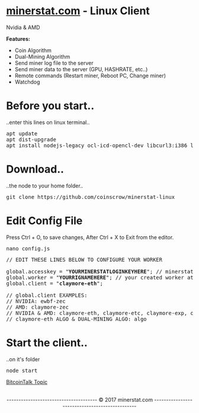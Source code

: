 # <a href="https://minerstat.com" target="_blank">minerstat.com</a> - Linux Client
Nvidia & AMD

<b>Features:</b>
- Coin Algorithm
- Dual-Mining Algorithm
- Send miner log file to the server
- Send miner data to the server (GPU, HASHRATE, etc..)
- Remote commands (Restart miner, Reboot PC, Change miner)
- Watchdog 

# Before you start..
..enter this lines on linux terminal..
<pre>
apt update
apt dist-upgrade
apt install nodejs-legacy ocl-icd-opencl-dev libcurl3:i386 libcurl4-openssl-dev unzip git
</pre>

# Download..
..the node to your home folder..
<pre>
git clone https://github.com/coinscrow/minerstat-linux
</pre>

# Edit Config File
Press Ctrl + O, to save changes, After Ctrl + X to Exit from the editor.
<pre>
nano config.js
</pre>

<pre>
// EDIT THESE LINES BELOW TO CONFIGURE YOUR WORKER

global.accesskey = "<b>YOURMINERSTATLOGINKEYHERE</b>"; // minerstat.com LOGIN key
global.worker = "<b>YOURRIGNAMEHERE</b>"; // your created worker at the website
global.client = "<b>claymore-eth</b>";

// global.client EXAMPLES:
// NVIDIA: ewbf-zec
// AMD: claymore-zec
// NVIDIA & AMD: claymore-eth, claymore-etc, claymore-exp, claymore-music, claymore-ubq
// claymore-eth ALGO & DUAL-MINING ALGO: algo
</pre>

# Start the client..
..on it's folder
<pre>
node start
</pre>

<a href="https://bitcointalk.org/index.php?topic=1772780.0" target="_blank">BitcoinTalk Topic</a>

<br>
<center>-------------------------------------- © 2017 minerstat.com -----------------------------------------------</center>
